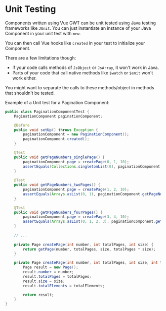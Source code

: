 # Unit Testing

Components written using Vue GWT can be unit tested using Java testing frameworks like `JUnit`.
You can just instantiate an instance of your Java Component in your unit test with `new`.

You can then call Vue hooks like `created` in your test to initialize your Component.

There are a few limitations though:

* If your code calls methods of `JsObject` or `JsArray`, it won't work in Java.
* Parts of your code that call native methods like `$watch` or `$emit` won't work either.

You might want to separate the calls to these methods/object in methods that shouldn't be tested.

Example of a Unit test for a Pagination Component:

```java
public class PaginationComponentTest {
    PaginationComponent paginationComponent;

    @Before
    public void setUp() throws Exception {
        paginationComponent = new PaginationComponent();
        paginationComponent.created();
    }

    @Test
    public void getPageNumbers_singlePage() {
        paginationComponent.page = createPage(0, 1, 10);
        assertEquals(Collections.singletonList(0), paginationComponent.getPageNumbers());
    }
    
    @Test
    public void getPageNumbers_twoPages() {
        paginationComponent.page = createPage(1, 2, 10);
        assertEquals(Arrays.asList(0, 1), paginationComponent.getPageNumbers());
    }

    @Test
    public void getPageNumbers_fourPages() {
        paginationComponent.page = createPage(3, 4, 10);
        assertEquals(Arrays.asList(0, 1, 2, 3), paginationComponent.getPageNumbers());
    }
    
    // ...
    
    private Page createPage(int number, int totalPages, int size) {
        return getPage(number, totalPages, size, totalPages * size);
    }

    private Page createPage(int number, int totalPages, int size, int totalElements) {
        Page result = new Page();
        result.number = number;
        result.totalPages = totalPages;
        result.size = size;
        result.totalElements = totalElements;

        return result;
    }
}
```